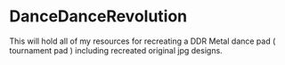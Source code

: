 # DanceDanceRevolution
This will hold all of my resources for recreating a DDR Metal dance pad ( tournament pad ) including recreated original jpg designs.
